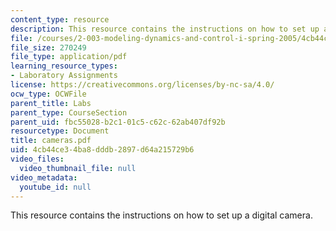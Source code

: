 ```yaml
---
content_type: resource
description: This resource contains the instructions on how to set up a digital camera.
file: /courses/2-003-modeling-dynamics-and-control-i-spring-2005/4cb44ce34ba8dddb2897d64a215729b6_cameras.pdf
file_size: 270249
file_type: application/pdf
learning_resource_types:
- Laboratory Assignments
license: https://creativecommons.org/licenses/by-nc-sa/4.0/
ocw_type: OCWFile
parent_title: Labs
parent_type: CourseSection
parent_uid: fbc55028-b2c1-01c5-c62c-62ab407df92b
resourcetype: Document
title: cameras.pdf
uid: 4cb44ce3-4ba8-dddb-2897-d64a215729b6
video_files:
  video_thumbnail_file: null
video_metadata:
  youtube_id: null
---
```

This resource contains the instructions on how to set up a digital camera.